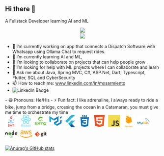 ## Hi there 👋

<!--
**dxavsoul/dxavsoul** is a ✨ _special_ ✨ repository because its `README.md` (this file) appears on your GitHub profile.

Here are some ideas to get you started: -->
A Fullstack Developer learning AI and ML

<div id="header" align="center">
  <img src="https://i.giphy.com/media/v1.Y2lkPTc5MGI3NjExem96M24xa21mcmowOHk1dzh1ZXNqY3M1bXptMWp4Yng1eGMzdWF6NiZlcD12MV9pbnRlcm5hbF9naWZfYnlfaWQmY3Q9cw/G74LKP9zsfLInmz3H6/giphy.gif" width="100"/>
  <br/>
  <img src="https://komarev.com/ghpvc/?username=dxavsoul&color=brightgreen" /> 
</div>


- 🔭 I’m currently working on app that connects a Dispatch Software with Whatsapp using Ollama Chat to request rides.  
- 🌱 I’m currently learning AI and ML, 
- 👯 I’m looking to collaborate on projects that can help people grow
- 🤔 I’m looking for help with ML projects where I can collaborate and learn
- 💬 Ask me about Java, Spring MVC, C#, ASP.Net, Dart, Typescript, Flutter, SQL and CyberSecurity
- 📫 How to reach me: www.linkedin.com/in/mxsarmiento
- <div id="badges">
  <img src="https://img.shields.io/badge/LinkedIn-blue?style=for-the-badge&logo=linkedin&logoColor=white" alt="LinkedIn Badge"/>
</div>
- 😄 Pronouns: He/His
- ⚡ Fun fact: I like adrenaline, I always ready to ride a bike, jump from a bridge, crossing the ocean in a Catamaran, you must give me time to orchestrate my time

<div>
  <img src="https://github.com/devicons/devicon/blob/master/icons/java/java-original-wordmark.svg" title="Java" alt="Java" width="40" height="40"/>&nbsp;
  <img src="https://github.com/devicons/devicon/blob/master/icons/react/react-original-wordmark.svg" title="React" alt="React" width="40" height="40"/>&nbsp;
  <img src="https://github.com/devicons/devicon/blob/master/icons/spring/spring-original-wordmark.svg" title="Spring" alt="Spring" width="40" height="40"/>&nbsp;
  <img src="https://github.com/devicons/devicon/blob/master/icons/materialui/materialui-original.svg" title="Material UI" alt="Material UI" width="40" height="40"/>&nbsp;
  <img src="https://github.com/devicons/devicon/blob/master/icons/flutter/flutter-original.svg" title="Flutter" alt="Flutter" width="40" height="40"/>&nbsp;
  <img src="https://github.com/devicons/devicon/blob/master/icons/css3/css3-plain-wordmark.svg"  title="CSS3" alt="CSS" width="40" height="40"/>&nbsp;
  <img src="https://github.com/devicons/devicon/blob/master/icons/html5/html5-original.svg" title="HTML5" alt="HTML" width="40" height="40"/>&nbsp;
  <img src="https://github.com/devicons/devicon/blob/master/icons/javascript/javascript-original.svg" title="JavaScript" alt="JavaScript" width="40" height="40"/>&nbsp;
  <img src="https://github.com/devicons/devicon/blob/master/icons/firebase/firebase-plain-wordmark.svg" title="Firebase" alt="Firebase" width="40" height="40"/>&nbsp;
  <img src="https://github.com/devicons/devicon/blob/master/icons/mysql/mysql-original-wordmark.svg" title="MySQL"  alt="MySQL" width="40" height="40"/>&nbsp;
  <img src="https://github.com/devicons/devicon/blob/master/icons/nodejs/nodejs-original-wordmark.svg" title="NodeJS" alt="NodeJS" width="40" height="40"/>&nbsp;
  <img src="https://github.com/devicons/devicon/blob/master/icons/amazonwebservices/amazonwebservices-plain-wordmark.svg" title="AWS" alt="AWS" width="40" height="40"/>&nbsp;
  <img src="https://github.com/devicons/devicon/blob/master/icons/git/git-original-wordmark.svg" title="Git" **alt="Git" width="40" height="40"/>
</div>

[![Anurag's GitHub stats](https://github-readme-stats.vercel.app/api?username=dxavsoul)](https://github.com/anuraghazra/github-readme-stats)
